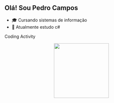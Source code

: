  ## Olá! Sou Pedro Campos

- 🎓 Cursando sistemas de informação 
- 🌱 Atualmente estudo c#

Coding Activity

<div align="center">
  <a href="https://github.com/pdpcampos">
  <img height="180em" src="https://github-readme-stats.vercel.app/api/top-langs/?username=pdpcampos&layout=compact&langs_count=7&theme=dark"/>
</div>



